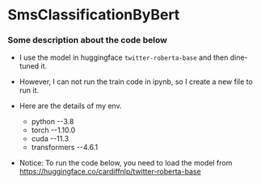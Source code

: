 # SmsClassificationByBert

### Some description about the code below

- I use the model in huggingface `twitter-roberta-base` and then dine-tuned it.
- However, I can not run the train code in ipynb, so I create a new file to run it.
- Here are the details of my env.
    - python  --3.8
    - torch --1.10.0
    - cuda --11.3
    - transformers --4.6.1

- Notice: To run the code below, you need to load the model from https://huggingface.co/cardiffnlp/twitter-roberta-base
